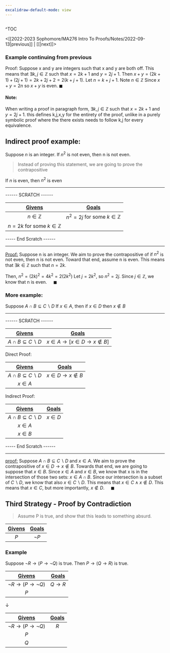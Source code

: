 ```yaml
---
excalidraw-default-mode: view
---
```



```toc

```

^TOC

<[[2022-2023 Sophomore/MA276 Intro To Proofs/Notes/2022-09-13|previous]] | [[|next]]>

### Example continuing from previous

Proof: Suppose x and y are integers such that x and y are both off. This means that $\exists k,j \in \mathbb{Z}$ such that $x=2k+1$ and $y=2j+1$. Then $x+y=(2k+1)+(2j+1) = 2k + 2j + 2 = 2(k+j+1)$. Let $n = k+j+1$. Note $n \in \mathbb{Z}$ Since $x+y = 2n$ so $x+y$ is even. $\blacksquare$

#### Note:
When writing a proof in paragraph form, $\exists k,j \in \mathbb{Z}$ such that $x=2k+1$ and $y=2j+1$. this defines k,j,x,y for the entirety of the proof, unlike in a purely symbolic proof where the there exists needs to follow k,j for every equivalence.


## Indirect proof example:
Suppose $n$ is an integer. If $n^2$ is not even, then n is not even.

> Instead of proving this statement, we are going to prove the contrapositive

If $n$ is even, then $n^2$ is even

---
------ SCRATCH ------

|<u>Givens</u>|<u>Goals</u>|
| :---: | :---: |
|$n\in\mathbb{Z}$| $n^2 = 2j$ for some $k \in \mathbb{Z}$|
|$n=2k$ for some $k \in \mathbb{Z}$ | |

----- End Scratch ------


---

<u>Proof:</u> Suppose n is an integer. We aim to prove the contrapositive of if $n^2$ is not even, then n is not even. Toward that end, assume n is even. This means that $\exists k \in\mathbb{Z}$ such that $n=2k$.

Then, $n^2 = (2k)^2 = 4k^2 = 2(2k^2)$
Let $j=2k^2$, so $n^2 = 2j$.
Since $j\in\mathbb{Z}$, we know that n is even. $\quad\blacksquare$


### More example:

Suppose $A\cap B \subseteq C\backslash D$
If $x\in A$, then if $x\in D$ then $x \notin B$


---
------ SCRATCH ------


|<u>Givens</u>|<u>Goals</u>|
| :---: | :---: |
|$A \cap B \subseteq C \backslash D$  | $x\in A \to [x \in D \to x \notin B]$ |

Direct Proof:

|<u>Givens</u>|<u>Goals</u>|
| :---: | :---: |
|  $A \cap B \subseteq C \backslash D$ | $x \in D \to x \notin B$|
| $x \in A$ |  |


Indirect Proof:


|<u>Givens</u>|<u>Goals</u>|
| :---: | :---: |
| $A \cap B \subseteq C \backslash D$ | $x \in D$ |
| $x \in A$ |  |
| $x \in B$ |  |



----- End Scratch ------

---

<u>proof:</u> Suppose $A \cap B \subseteq C \backslash D$ and $x \in A$. We aim to prove the contrapositive of $x \in D \to x \notin B$. Towards that end, we are going to suppose that $x \in B$. Since $x \in A$ and $x\in B$, we know that x is in the intersection of those two sets: $x \in A\cap B$. Since our intersection is a subset of $C\backslash D$, we know that also $x \in C\backslash D$. This means that $x \in C \land x \notin D$. This means that $x\in C$, but more importantly, $x \notin D$. $\quad\blacksquare$


## Third Strategy - Proof by Contradiction

>Assume P is true, and show that this leads to something absurd.


|<u>Givens</u>|<u>Goals</u>|
| :---: | :---: |
|$P$|$\neg P$|

### Example
Suppose $\neg R \to (P \to \neg Q)$ is true.
Then $P \to (Q \to R)$ is true.


|<u>Givens</u>|<u>Goals</u>|
| :---: | :---: |
|$\neg R \to (P \to \neg Q)$|$Q \to R$|
|$P$||

$\downarrow$

|<u>Givens</u>|<u>Goals</u>|
| :---: | :---: |
|$\neg R \to (P \to \neg Q)$|$R$|
|$P$||
|$Q$||

